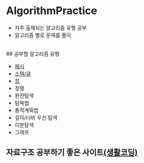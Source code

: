 # AlgorithmPractice
  
- 자주 출제되는 알고리즘 유형 공부
- 알고리즘 별로 문제를 풀이
<br>
## 공부할 알고리즘 유형

- [해시](https://github.com/central1214/AlgorithmPractice/tree/main/HashMap)
- [스택/큐](https://github.com/TIL-Study-Group/TIL-Study/blob/main/Stack_Queue.md)
- [힙](https://github.com/rhkrdndud22/programus/blob/main/%ED%9E%99/heap.md)
- 정렬
- 완전탐색
- 탐욕법
- 통적계획법
- 깊이/너비 우선 탐색
- 이분탐색
- 그래프

## 자료구조 공부하기 좋은 사이트[(생활코딩)](https://opentutorials.org/module/1335)
